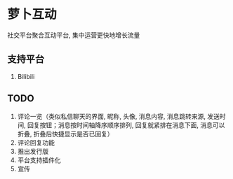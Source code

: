 # 萝卜互动

社交平台聚合互动平台, 集中运营更快地增长流量

## 支持平台

1. Bilibili

## TODO

1. 评论一览（类似私信聊天的界面, 昵称, 头像, 消息内容, 消息跳转来源, 发送时间, 回复按钮；消息按时间轴降序顺序排列, 回复就紧排在消息下面, 消息可以折叠, 折叠后快捷显示是否已回复）
2. 评论回复功能
3. 推出发行版
4. 平台支持插件化
5. 宣传